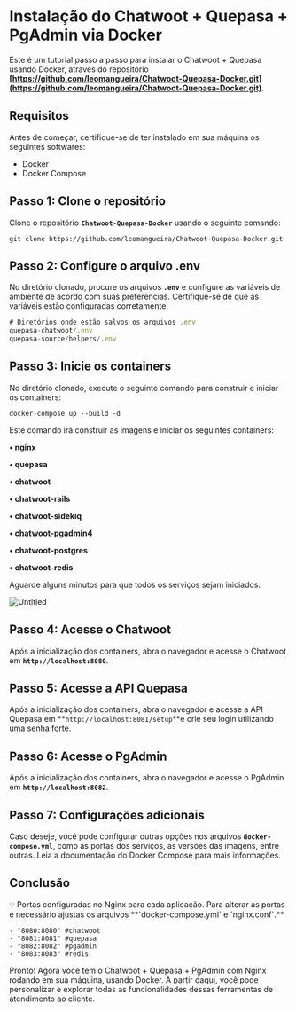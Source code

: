 # **Instalação do Chatwoot + Quepasa + PgAdmin via Docker**

Este é um tutorial passo a passo para instalar o Chatwoot + Quepasa usando Docker, através do repositório **[https://github.com/leomangueira/Chatwoot-Quepasa-Docker.git](https://github.com/leomangueira/Chatwoot-Quepasa-Docker.git)**.

## **Requisitos**

Antes de começar, certifique-se de ter instalado em sua máquina os seguintes softwares:

- Docker
- Docker Compose

## **Passo 1: Clone o repositório**

Clone o repositório **`Chatwoot-Quepasa-Docker`** usando o seguinte comando:

```
git clone https://github.com/leomangueira/Chatwoot-Quepasa-Docker.git
```

## **Passo 2: Configure o arquivo .env**

No diretório clonado, procure os arquivos **`.env`** e configure as variáveis de ambiente de acordo com suas preferências. Certifique-se de que as variáveis estão configuradas corretamente.

```jsx
# Diretórios onde estão salvos os arquivos .env
quepasa-chatwoot/.env
quepasa-source/helpers/.env
```

## **Passo 3: Inicie os containers**

No diretório clonado, execute o seguinte comando para construir e iniciar os containers:

```
docker-compose up --build -d
```

Este comando irá construir as imagens e iniciar os seguintes containers:

**• nginx**

**• quepasa**

**• chatwoot**

**• chatwoot-rails**

**• chatwoot-sidekiq**

**• chatwoot-pgadmin4**

**• chatwoot-postgres**

**• chatwoot-redis**

Aguarde alguns minutos para que todos os serviços sejam iniciados.

![Untitled](https://s3-us-west-2.amazonaws.com/secure.notion-static.com/b79832e2-2f82-4caa-a3c4-94bbbc42813a/Untitled.png)

## **Passo 4: Acesse o Chatwoot**

Após a inicialização dos containers, abra o navegador e acesse o Chatwoot em **`http://localhost:8080`**.

## **Passo 5: Acesse a API Quepasa**

Após a inicialização dos containers, abra o navegador e acesse a API Quepasa em **`http://localhost:8081/setup`**e crie seu login utilizando uma senha forte.

## **Passo 6: Acesse o PgAdmin**

Após a inicialização dos containers, abra o navegador e acesse o PgAdmin em **`http://localhost:8082`**.

## **Passo 7: Configurações adicionais**

Caso deseje, você pode configurar outras opções nos arquivos **`docker-compose.yml`**, como as portas dos serviços, as versões das imagens, entre outras. Leia a documentação do Docker Compose para mais informações.

## **Conclusão**

<aside>
💡 Portas configuradas no Nginx para cada aplicação. Para alterar as portas é necessário ajustas os arquivos **`docker-compose.yml` e `nginx.conf`.**

</aside>

```
- "8080:8080" #chatwoot
- "8081:8081" #quepasa
- "8082:8082" #pgadmin
- "8083:8083" #redis
```

Pronto! Agora você tem o Chatwoot + Quepasa + PgAdmin com Nginx rodando em sua máquina, usando Docker. A partir daqui, você pode personalizar e explorar todas as funcionalidades dessas ferramentas de atendimento ao cliente.
